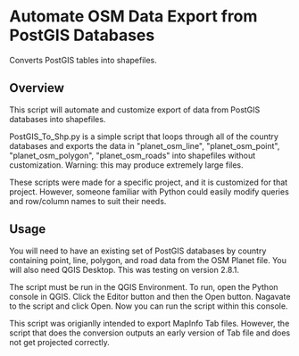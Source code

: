# Automate OSM Data Export from PostGIS Databases
Converts PostGIS tables into shapefiles.

## Overview

This script will automate and customize export of data from PostGIS databases into shapefiles.

PostGIS_To_Shp.py is a simple script that loops through all of the country databases and exports the data in "planet_osm_line", "planet_osm_point", "planet_osm_polygon", "planet_osm_roads" into shapefiles without customization. Warning: this may produce extremely large files.



These scripts were made for a specific project, and it is customized for that project. However, someone familiar with Python could easily modify queries and row/column names to suit their needs.

## Usage

You will need to have an existing set of PostGIS databases by country containing point, line, polygon, and road data from the OSM Planet file. You will also need QGIS Desktop. This was testing on version 2.8.1.

The script must be run in the QGIS Environment. To run, open the Python console in QGIS. Click the Editor button and then the Open button. Nagavate to the script and click Open. Now you can run the script within this console.


This script was origianlly intended to export MapInfo Tab files. However, the script that does the conversion outputs an early version of Tab file and does not get projected correctly.



